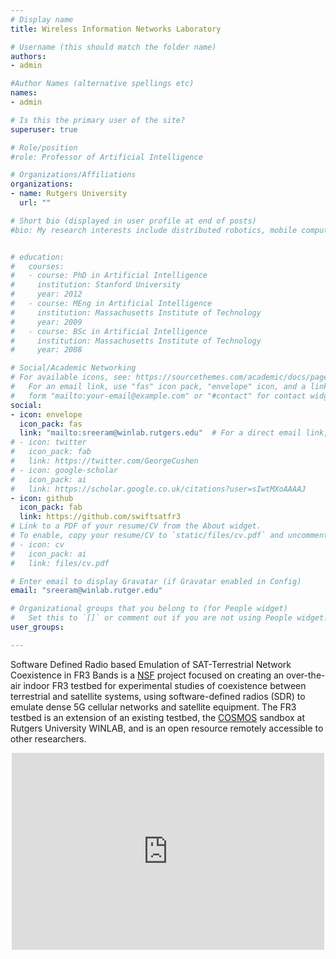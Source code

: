 ```yaml
---
# Display name
title: Wireless Information Networks Laboratory 

# Username (this should match the folder name)
authors:
- admin

#Author Names (alternative spellings etc)
names:
- admin

# Is this the primary user of the site?
superuser: true

# Role/position
#role: Professor of Artificial Intelligence

# Organizations/Affiliations
organizations:
- name: Rutgers University
  url: ""

# Short bio (displayed in user profile at end of posts)
#bio: My research interests include distributed robotics, mobile computing and programmable matter.


# education:
#   courses:
#   - course: PhD in Artificial Intelligence
#     institution: Stanford University
#     year: 2012
#   - course: MEng in Artificial Intelligence
#     institution: Massachusetts Institute of Technology
#     year: 2009
#   - course: BSc in Artificial Intelligence
#     institution: Massachusetts Institute of Technology
#     year: 2008

# Social/Academic Networking
# For available icons, see: https://sourcethemes.com/academic/docs/page-builder/#icons
#   For an email link, use "fas" icon pack, "envelope" icon, and a link in the
#   form "mailto:your-email@example.com" or "#contact" for contact widget.
social:
- icon: envelope
  icon_pack: fas
  link: "mailto:sreeram@winlab.rutgers.edu"  # For a direct email link, use "mailto:test@example.org".
# - icon: twitter
#   icon_pack: fab
#   link: https://twitter.com/GeorgeCushen
# - icon: google-scholar
#   icon_pack: ai
#   link: https://scholar.google.co.uk/citations?user=sIwtMXoAAAAJ
- icon: github
  icon_pack: fab
  link: https://github.com/swiftsatfr3
# Link to a PDF of your resume/CV from the About widget.
# To enable, copy your resume/CV to `static/files/cv.pdf` and uncomment the lines below.
# - icon: cv
#   icon_pack: ai
#   link: files/cv.pdf

# Enter email to display Gravatar (if Gravatar enabled in Config)
email: "sreeram@winlab.rutger.edu"

# Organizational groups that you belong to (for People widget)
#   Set this to `[]` or comment out if you are not using People widget.
user_groups:

---
```


Software Defined Radio based Emulation of SAT-Terrestrial Network Coexistence in FR3 Bands is a <a href="https://www.nsf.gov/awardsearch/showAward?AWD_ID=2332637&HistoricalAwards=false">NSF</a> project focused on creating an over-the-air indoor FR3 testbed for experimental studies of coexistence between terrestrial and satellite systems, using software-defined radios (SDR) to emulate dense 5G cellular networks and satellite equipment. The FR3 testbed is an extension of an existing testbed, the <a href="https://wiki.cosmos-lab.org/">COSMOS</a> sandbox at Rutgers University WINLAB, and is an open resource remotely accessible to other researchers. 

<div style="text-align: center;">
<iframe width="500" height="315" src="https://www.youtube.com/embed/fmUlXH8sdEU" title="YouTube video player" frameborder="0" allow="accelerometer; autoplay; clipboard-write; encrypted-media; gyroscope; picture-in-picture; web-share" allowfullscreen></iframe>
</div>

